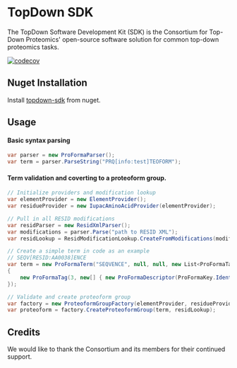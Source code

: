 # TopDown SDK
The TopDown Software Development Kit (SDK) is the Consortium for Top-Down Proteomics' open-source software solution for common top-down proteomics tasks.

[![codecov](https://codecov.io/gh/topdownproteomics/sdk/branch/master/graph/badge.svg?token=T8Kf00TGxl)](https://codecov.io/gh/topdownproteomics/sdk)

## Nuget Installation
Install [topdown-sdk](https://www.nuget.org/packages/TopDownProteomics) from nuget.

## Usage
#### Basic syntax parsing
```csharp
var parser = new ProFormaParser();
var term = parser.ParseString("PRQ[info:test]TEOFORM");
```
#### Term validation and coverting to a proteoform group.
```csharp
// Initialize providers and modification lookup
var elementProvider = new ElementProvider();
var residueProvider = new IupacAminoAcidProvider(elementProvider);

// Pull in all RESID modifications
var residParser = new ResidXmlParser();
var modifications = parser.Parse("path to RESID XML");
var residLookup = ResidModificationLookup.CreateFromModifications(modifications, elementProvider);

// Create a simple term in code as an example
// SEQV[RESID:AA0038]ENCE
var term = new ProFormaTerm("SEQVENCE", null, null, new List<ProFormaTag>
{
    new ProFormaTag(3, new[] { new ProFormaDescriptor(ProFormaKey.Identifier, ProFormaEvidenceType.Resid, "RESID:AA0420") })
});

// Validate and create proteoform group
var factory = new ProteoformGroupFactory(elementProvider, residueProvider);
var proteoform = factory.CreateProteoformGroup(term, residLookup);
```

## Credits
We would like to thank the Consortium and its members for their continued support.
